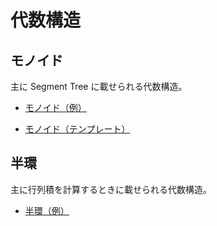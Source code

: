 # 代数構造

## モノイド

主に Segment Tree に載せられる代数構造。

- [モノイド（例）](Monoid_Example.hpp)

- [モノイド（テンプレート）](Monoid_Template.hpp)

## 半環

主に行列積を計算するときに載せられる代数構造。

- [半環（例）](Semiring_Example.hpp)
